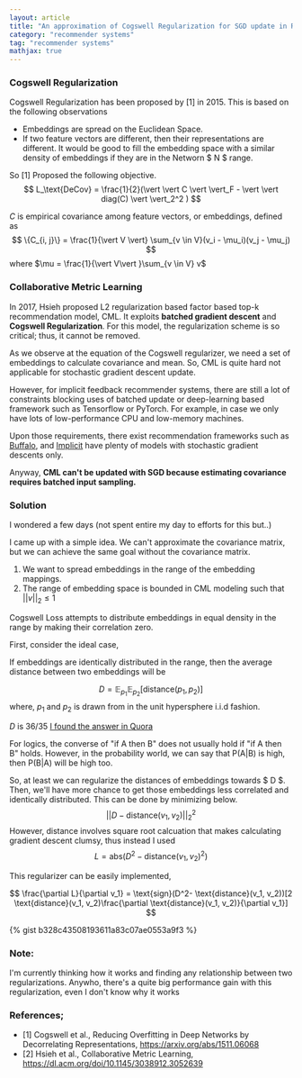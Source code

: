 ```yaml
---
layout: article
title: "An approximation of Cogswell Regularization for SGD update in Recsys."
category: "recommender systems"
tag: "recommender systems"
mathjax: true
---
```




### Cogswell Regularization
Cogswell Regularization has been proposed by [1] in 2015. This is based on the following observations

- Embeddings are spread on the Euclidean Space.
- If two feature vectors are different, then their representations are different.
It would be good to fill the embedding space with a similar density of embeddings if they are in the Networn $ N $ range.

So [1] Proposed the following objective.
$$
    L_\text{DeCov} = \frac{1}{2}(\vert \vert C \vert \vert_F - \vert \vert diag(C) \vert \vert_2^2 )
$$

$C$ is empirical covariance among feature vectors, or embeddings, defined as
$$
    \{C_{i, j}\} = \frac{1}{\vert V \vert} \sum_{v \in V}(v_i - \mu_i)(v_j - \mu_j)
$$ where $\mu = \frac{1}{\vert V\vert }\sum_{v \in V} v$

### Collaborative Metric Learning
In 2017, Hsieh proposed L2 regularization based factor based top-k recommendation model, CML. It exploits **batched gradient descent** and **Cogswell Regularization**. For this model, the regularization scheme is so critical; thus, it cannot be removed.

As we observe at the equation of the Cogswell regularizer, we need a set of embeddings to calculate covariance and mean. So, CML is quite hard not applicable for stochastic gradient descent update.

However, for implicit feedback recommender systems, there are still a lot of constraints blocking uses of batched update or deep-learning based framework such as Tensorflow or PyTorch.
For example, in case we only have lots of low-performance CPU and low-memory machines.

Upon those requirements, there exist recommendation frameworks such as [Buffalo](https://github.com/kakao/buffalo), and [Implicit](https://github.com/benfred/implicit) have plenty of models with stochastic gradient descents only.

Anyway, **CML can't be updated with SGD because estimating covariance requires batched input sampling.**

### Solution
I wondered a few days (not spent entire my day to efforts for this but..)

I came up with a simple idea. We can't approximate the covariance matrix, but we can achieve the same goal without the covariance matrix.

1. We want to spread embeddings in the range of the embedding mappings.
2. The range of embedding space is bounded in CML modeling such that $\vert\vert v \vert\vert_2 \leq 1$

Cogswell Loss attempts to distribute embeddings in equal density in the range by making their correlation zero.

First, consider the ideal case,

If embeddings are identically distributed in the range,
then the average distance between two embeddings will be

$$
    D = \mathbb{E}_{p_1}\mathbb{E}_{p_2}[\text{distance}(p_1, p_2)]
$$ where, $p_1$ and $p_2$ is drawn from in the unit hypersphere i.i.d fashion.

$D$ is $36/35$ [I found the answer in Quora](https://www.quora.com/What-is-the-average-distance-between-two-random-points-in-a-sphere#:~:text=The%20surface%20distance%20between%202,pi%20radians%20equals%20360%20degrees)

For logics, the converse of "if A then B" does not usually hold if "if A then B" holds. However, in the probability world, we can say that P(A|B) is high, then P(B|A) will be high too.


So, at least we can regularize the distances of embeddings towards $ D $. Then, we'll have more chance to get those embeddings less correlated and identically distributed. This can be done by minimizing below.
$$
    \vert \vert D - \text{distance}(v_1, v_2) \vert \vert_2^2
$$ However, distance involves square root calcuation that makes calculating gradient descent clumsy, thus instead I used
$$
L =  \text{abs}(D^2 - \text{distance}(v_1, v_2)^2)
$$

This regularizer can be easily implemented,

$$
\frac{\partial L}{\partial v_1} = \text{sign}(D^2- \text{distance}(v_1, v_2))[2 \text{distance}(v_1, v_2)\frac{\partial \text{distance}(v_1, v_2)}{\partial v_1}]
$$

{% gist b328c43508193611a83c07ae0553a9f3 %}


### Note:
I'm currently thinking how it works and finding any relationship between two regularizations.
Anywho, there's a quite big performance gain with this regularization, even I don't know why it works


### References;
- [1] Cogswell et al., Reducing Overfitting in Deep Networks by Decorrelating Representations, https://arxiv.org/abs/1511.06068
- [2] Hsieh et al., Collaborative Metric Learning, https://dl.acm.org/doi/10.1145/3038912.3052639
